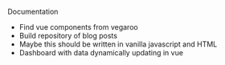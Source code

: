 Documentation 
* Find vue components from vegaroo
* Build repository of blog posts 
* Maybe this should be written in vanilla javascript and HTML 
* Dashboard with data dynamically updating in vue 
